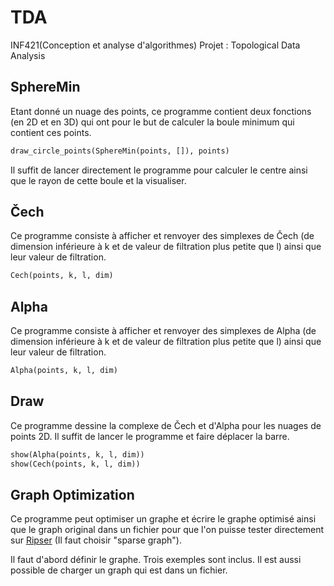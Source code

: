 # TDA

INF421(Conception et analyse d'algorithmes) Projet : Topological Data Analysis

## SphereMin

Etant donné un nuage des points, ce programme contient deux fonctions (en 2D et en 3D) qui ont pour le but de calculer
la boule minimum qui contient ces points.

```python
draw_circle_points(SphereMin(points, []), points)
```

Il suffit de lancer directement le programme pour calculer le centre ainsi que le rayon de cette boule et la visualiser.

## Čech

Ce programme consiste à afficher et renvoyer des simplexes de Čech (de dimension inférieure à k et de valeur de
filtration plus petite que l) ainsi que leur valeur de filtration.

```python
Cech(points, k, l, dim)
```

## Alpha

Ce programme consiste à afficher et renvoyer des simplexes de Alpha (de dimension inférieure à k et de valeur de
filtration plus petite que l) ainsi que leur valeur de filtration.

```python
Alpha(points, k, l, dim)
```

## Draw

Ce programme dessine la complexe de Čech et d'Alpha pour les nuages de points 2D. Il suffit de lancer le programme et
faire déplacer la barre.

```python
show(Alpha(points, k, l, dim))
show(Cech(points, k, l, dim))
```

## Graph Optimization

Ce programme peut optimiser un graphe et écrire le graphe optimisé ainsi que le graph original dans un fichier pour que
l'on puisse tester directement sur [Ripser](https://geometrica.saclay.inria.fr/team/Marc.Glisse/tmp/ripser/) (Il faut
choisir "sparse graph").

Il faut d'abord définir le graphe. Trois exemples sont inclus. Il est aussi possible de charger un graph qui est dans un
fichier.